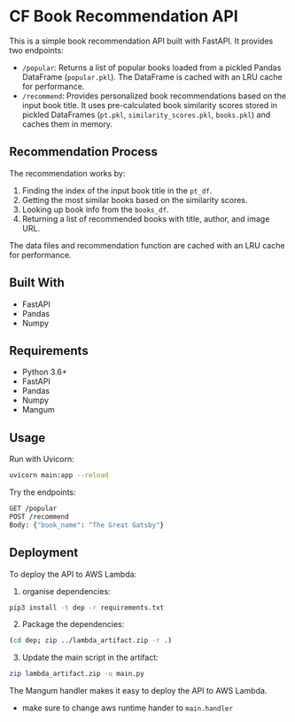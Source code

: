 # CF Book Recommendation API

This is a simple book recommendation API built with FastAPI. It provides two endpoints:

- `/popular`: Returns a list of popular books loaded from a pickled Pandas DataFrame (`popular.pkl`). The DataFrame is cached with an LRU cache for performance.
- `/recommend`: Provides personalized book recommendations based on the input book title. It uses pre-calculated book similarity scores stored in pickled DataFrames (`pt.pkl`, `similarity_scores.pkl`, `books.pkl`) and caches them in memory.

## Recommendation Process

The recommendation works by:
1. Finding the index of the input book title in the `pt_df`.
2. Getting the most similar books based on the similarity scores.
3. Looking up book info from the `books_df`.
4. Returning a list of recommended books with title, author, and image URL.

The data files and recommendation function are cached with an LRU cache for performance.

## Built With

- FastAPI
- Pandas
- Numpy

## Requirements

- Python 3.6+
- FastAPI
- Pandas
- Numpy
- Mangum

## Usage

Run with Uvicorn:

```bash
uvicorn main:app --reload
```

Try the endpoints:
```bash
GET /popular
POST /recommend
Body: {"book_name": "The Great Gatsby"}
```

## Deployment
To deploy the API to AWS Lambda:

1) organise dependencies:
```bash
pip3 install -t dep -r requirements.txt
```
2) Package the dependencies:
```bash
(cd dep; zip ../lambda_artifact.zip -r .)
```

3) Update the main script in the artifact:
```bash
zip lambda_artifact.zip -u main.py
```

The Mangum handler makes it easy to deploy the API to AWS Lambda.
* make sure to change aws runtime hander to `main.handler`